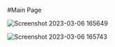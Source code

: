 #Main Page

![Screenshot 2023-03-06 165649](https://user-images.githubusercontent.com/81611974/223098438-ce3cfcd0-8306-48e7-b270-15b84245404f.jpg)



![Screenshot 2023-03-06 165743](https://user-images.githubusercontent.com/81611974/223098457-efc09d99-da31-4353-a63f-bb05d68efd80.jpg)

